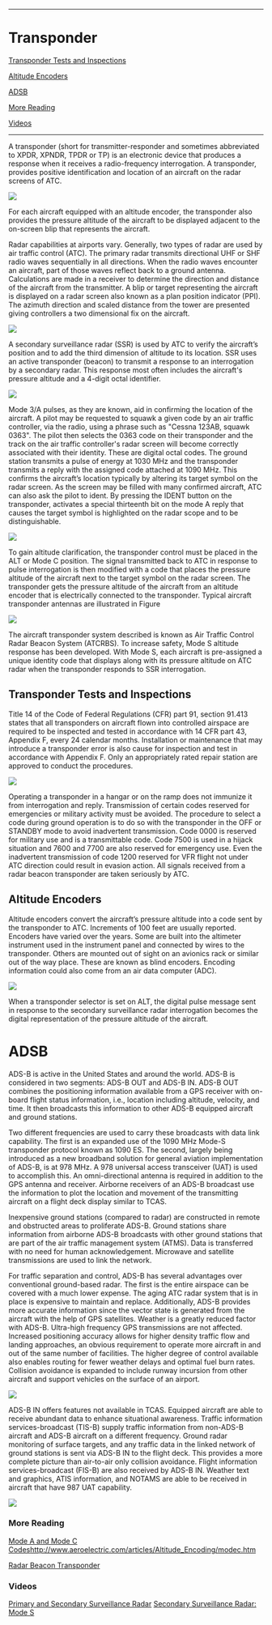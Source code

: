 -----------------------------------------------------------------------------------------------------------
# Transponder

[Transponder Tests and Inspections](https://github.com/flyn28261/DuncanU/blob/main/ATC/readme.md#transponder-tests-and-inspections)

[Altitude Encoders](https://github.com/flyn28261/DuncanU/blob/main/ATC/readme.md#Altitude-Encoders)

[ADSB](https://github.com/flyn28261/DuncanU/blob/main/ATC/readme.md#adsb)

[More Reading](https://github.com/flyn28261/DuncanU/blob/main/ATC/readme.md#more-reading-5)

[Videos](https://github.com/flyn28261/DuncanU/blob/main/ATC/readme.md#Videos-5)

-----------------------------------------------------------------------------------------------------------

A transponder (short for transmitter-responder and sometimes abbreviated to XPDR, XPNDR, TPDR or TP) is an electronic device that produces a response when it receives a radio-frequency interrogation. A transponder, provides positive identification and location of an aircraft on the radar screens of ATC. 


![](Transponder.JPG)

For each aircraft equipped with an altitude encoder, the transponder also provides the pressure altitude of the aircraft to be displayed adjacent to the on-screen blip that represents the aircraft.



Radar capabilities at airports vary. Generally, two types of radar are used by air traffic control (ATC). The primary radar transmits directional UHF or SHF radio waves sequentially in all directions. When the radio waves encounter an aircraft, part of those waves reflect back to a ground antenna. Calculations are made in a receiver to determine the direction and distance of the aircraft from the transmitter. A blip or target representing the aircraft is displayed on a radar screen also known as a plan position indicator (PPI). The azimuth direction and scaled distance from the tower are presented giving controllers a two dimensional fix on the aircraft.

![](Radar.JPG)

A secondary surveillance radar (SSR) is used by ATC to verify the aircraft’s position and to add the third dimension of altitude to its location. SSR uses an active transponder (beacon) to transmit a response to an interrogation by a secondary radar. This response most often includes the aircraft's pressure altitude and a 4-digit octal identifier.

![](Interagation.JPG)

Mode 3/A pulses, as they are known, aid in confirming the location of the aircraft. A pilot may be requested to squawk a given code by an air traffic controller, via the radio, using a phrase such as "Cessna 123AB, squawk 0363". The pilot then selects the 0363 code on their transponder and the track on the air traffic controller's radar screen will become correctly associated with their identity. These are digital octal codes. The ground station transmits a pulse of energy at 1030 MHz and the transponder transmits a reply with the assigned code attached at 1090 MHz. This confirms the aircraft’s location typically by altering its target symbol on the radar screen. As the screen may be filled with many confirmed aircraft, ATC can also ask the pilot to ident. By pressing the IDENT button on the transponder, activates a special thirteenth bit on the mode A reply that causes the target symbol is highlighted on the radar scope and to be distinguishable.

![](pulse.gif)

To gain altitude clarification, the transponder control must be placed in the ALT or Mode C position. The signal transmitted back to ATC in response to pulse interrogation is then modified with a code that places the pressure altitude of the aircraft next to the target symbol on the radar screen. The transponder gets the pressure altitude of the aircraft from an altitude encoder that is electrically connected to the transponder. Typical aircraft transponder antennas are illustrated in Figure 

![](transponder2.JPG)

The aircraft transponder system described is known as Air Traffic Control Radar Beacon System (ATCRBS). To increase safety, Mode S altitude response has been developed. With Mode S, each aircraft is pre-assigned a unique identity code that displays along with its pressure altitude on ATC radar when the transponder responds to SSR interrogation.


## Transponder Tests and Inspections

Title 14 of the Code of Federal Regulations (CFR) part 91, section 91.413 states that all transponders on aircraft flown into controlled airspace are required to be inspected and tested in accordance with 14 CFR part 43, Appendix F, every 24 calendar months. Installation or maintenance that may introduce a transponder error is also cause for inspection and test in accordance with Appendix F. Only an appropriately rated repair station are approved to conduct the procedures. 

![](411.jpg)

Operating a transponder in a hangar or on the ramp does not immunize it from interrogation and reply. Transmission of certain codes reserved for emergencies or military activity must be avoided. The procedure to select a code during ground operation is to do so with the transponder in the OFF or STANDBY mode to avoid inadvertent transmission. Code 0000 is reserved for military use and is a transmittable code. Code 7500 is used in a hijack situation and 7600 and 7700 are also reserved for emergency use. Even the inadvertent transmission of code 1200 reserved for VFR flight not under ATC direction could result in evasion action. All signals received from a radar beacon transponder are taken seriously by ATC.

## Altitude Encoders

Altitude encoders convert the aircraft’s pressure altitude into a code sent by the transponder to ATC. Increments of 100 feet are usually reported. Encoders have varied over the years. Some are built into the altimeter instrument used in the instrument panel and connected by wires to the transponder. Others are mounted out of sight on an avionics rack or similar out of the way place. These are known as blind encoders. Encoding information could also come from an air data computer (ADC).

![](Blind_Encoder.jpg)

When a transponder selector is set on ALT, the digital pulse message sent in response to the secondary surveillance radar interrogation becomes the digital representation of the pressure altitude of the aircraft. 

# ADSB

ADS-B is active in the United States and around the world. ADS-B is considered in two segments: ADS-B OUT and ADS-B IN. ADS-B OUT combines the positioning information available from a GPS receiver with on-board flight status information, i.e., location including altitude, velocity, and time. It then broadcasts this information to other ADS-B equipped aircraft and ground stations. 

Two different frequencies are used to carry these broadcasts with data link capability. The first is an expanded use of the 1090 MHz Mode-S transponder protocol known as 1090 ES. The second, largely being introduced as a new broadband solution for general aviation implementation of ADS-B, is at 978 MHz. A 978 universal access transceiver (UAT) is used to accomplish this. An omni-directional antenna is required in addition to the GPS antenna and receiver. Airborne receivers of an ADS-B broadcast use the information to plot the location and movement of the transmitting aircraft on a flight deck display similar to TCAS. 

Inexpensive ground stations (compared to radar) are constructed in remote and obstructed areas to proliferate ADS-B. Ground stations share information from airborne ADS-B broadcasts with other ground stations that are part of the air traffic management system (ATMS). Data is transferred with no need for human acknowledgement. Microwave and satellite transmissions are used to link the network.

For traffic separation and control, ADS-B has several advantages over conventional ground-based radar. The first is the entire airspace can be covered with a much lower expense. The aging ATC radar system that is in place is expensive to maintain and replace. Additionally, ADS-B provides more accurate information since the vector state is generated from the aircraft with the help of GPS satellites. Weather is a greatly reduced factor with ADS-B. Ultra-high frequency GPS transmissions are not affected. Increased positioning accuracy allows for higher density traffic flow and landing approaches, an obvious requirement to operate more aircraft in and out of the same number of facilities. The higher degree of control available also enables routing for fewer weather delays and optimal fuel burn rates. Collision avoidance is expanded to include runway incursion from other aircraft and support vehicles on the surface of an airport.

![](ADSB.JPG)

ADS-B IN offers features not available in TCAS. Equipped aircraft are able to receive abundant data to enhance situational awareness. Traffic information services-broadcast (TIS-B) supply traffic information from non-ADS-B aircraft and ADS-B aircraft on a different frequency. Ground radar monitoring of surface targets, and any traffic data in the linked network of ground stations is sent via ADS-B IN to the flight deck. This provides a more complete picture than air-to-air only collision avoidance. Flight information services-broadcast (FIS-B) are also received by ADS-B IN. Weather text and graphics, ATIS information, and NOTAMS are able to be received in aircraft that have 987 UAT capability. 

![](ADSBIn.JPG)


### More Reading

[Mode A and Mode C Codes](Mode_A_and_Mode_C_Codes.pdf)http://www.aeroelectric.com/articles/Altitude_Encoding/modec.htm

[Radar Beacon Transponder](Aviation_Maintenance_Technician_Handbook–Airframe,_Volume_2.pdf)

### Videos

[Primary and Secondary Surveillance Radar](https://youtu.be/i4fIHHGp2zU?si=leMDIU0hTsa9VtfD)
[Secondary Surveillance Radar: Mode S](https://youtu.be/M_C2R4U-xug?si=v3dzMByYM6NHMz1-)
